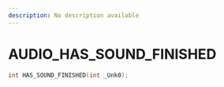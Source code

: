 ```yaml
---
description: No description available 
---
```


# AUDIO\_HAS_SOUND_FINISHED

```cpp
int HAS_SOUND_FINISHED(int _Unk0);
```